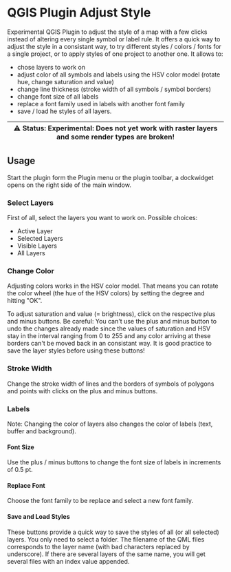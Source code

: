 # QGIS Plugin Adjust Style
Experimental QGIS Plugin to adjust the style of a map with a few clicks instead of altering every single symbol or label rule. It offers a quick way to adjust the style in a consistant way, to try different styles / colors / fonts for a single project, or to apply styles of one project to another one. It allows to: 
- chose layers to work on
- adjust color of all symbols and labels using the HSV color model (rotate hue, change saturation and value)
- change line thickness (stroke width of all symbols / symbol borders)
- change font size of all labels
- replace a font family used in labels with another font family
- save / load he styles of all layers.

| :warning: **Status: Experimental**: Does not yet work with raster layers and some render types are broken! |
|------------------------------------------------------------------------------------------------------------|

## Usage
Start the plugin form the Plugin menu or the plugin toolbar, a dockwidget opens on the right side of the main window.

### Select Layers
First of all, select the layers you want to work on. Possible choices:
- Active Layer
- Selected Layers
- Visible Layers
- All Layers

### Change Color
Adjusting colors works in the HSV color model. That means you can rotate the color wheel (the hue of the HSV colors) by setting the degree and hitting "OK".

To adjust saturation and value (= brightness), click on the respective plus and minus buttons. Be careful: You can't use the plus and minus button to undo the changes already made since the values of saturation and HSV stay in the interval ranging from 0 to 255 and any color arriving at these borders can't be moved back in an consistant way. It is good practice to save the layer styles before using these buttons!

### Stroke Width
Change the stroke width of lines and the borders of symbols of polygons and points with clicks on the plus and minus buttons.

### Labels
Note: Changing the color of layers also changes the color of labels (text, buffer and background).

#### Font Size
Use the plus / minus buttons to change the font size of labels in increments of 0.5 pt.

#### Replace Font
Choose the font family to be replace and select a new font family.

#### Save and Load Styles
These buttons provide a quick way to save the styles of all (or all selected) layers. You only need to select a folder. The filename of the QML files corresponds to the layer name (with bad characters replaced by underscore). If there are several layers of the same name, you will get several files with an index value appended.